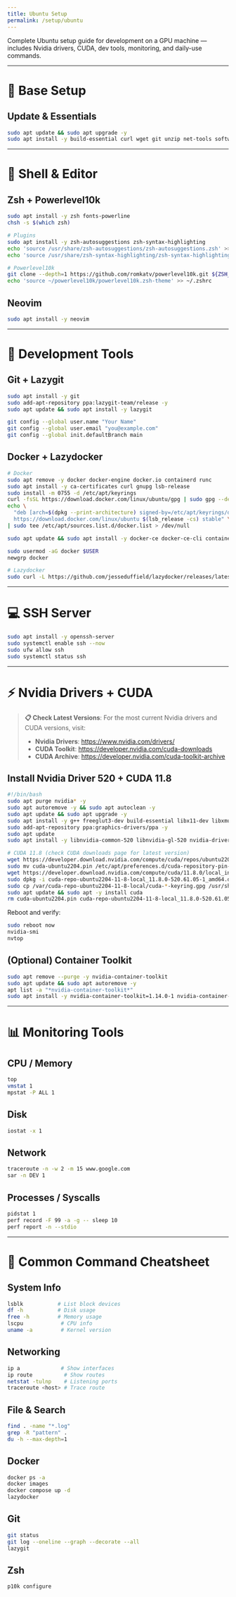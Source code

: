 ```yaml
---
title: Ubuntu Setup
permalink: /setup/ubuntu
---
```


Complete Ubuntu setup guide for development on a GPU machine — includes Nvidia drivers, CUDA, dev tools, monitoring, and daily-use commands.

---

# 🧩 Base Setup

## Update & Essentials
```bash
sudo apt update && sudo apt upgrade -y
sudo apt install -y build-essential curl wget git unzip net-tools software-properties-common ca-certificates gnupg lsb-release
````

---

# 🎨 Shell & Editor

## Zsh + Powerlevel10k

```bash
sudo apt install -y zsh fonts-powerline
chsh -s $(which zsh)

# Plugins
sudo apt install -y zsh-autosuggestions zsh-syntax-highlighting
echo 'source /usr/share/zsh-autosuggestions/zsh-autosuggestions.zsh' >> ~/.zshrc
echo 'source /usr/share/zsh-syntax-highlighting/zsh-syntax-highlighting.zsh' >> ~/.zshrc

# Powerlevel10k
git clone --depth=1 https://github.com/romkatv/powerlevel10k.git ${ZSH_CUSTOM:-~/.oh-my-zsh/custom}/themes/powerlevel10k
echo 'source ~/powerlevel10k/powerlevel10k.zsh-theme' >> ~/.zshrc
```

## Neovim

```bash
sudo apt install -y neovim
```

---

# 🧪 Development Tools

## Git + Lazygit

```bash
sudo apt install -y git
sudo add-apt-repository ppa:lazygit-team/release -y
sudo apt update && sudo apt install -y lazygit

git config --global user.name "Your Name"
git config --global user.email "you@example.com"
git config --global init.defaultBranch main
```

## Docker + Lazydocker

```bash
# Docker
sudo apt remove -y docker docker-engine docker.io containerd runc
sudo apt install -y ca-certificates curl gnupg lsb-release
sudo install -m 0755 -d /etc/apt/keyrings
curl -fsSL https://download.docker.com/linux/ubuntu/gpg | sudo gpg --dearmor -o /etc/apt/keyrings/docker.gpg
echo \
  "deb [arch=$(dpkg --print-architecture) signed-by=/etc/apt/keyrings/docker.gpg] \
  https://download.docker.com/linux/ubuntu $(lsb_release -cs) stable" \
| sudo tee /etc/apt/sources.list.d/docker.list > /dev/null

sudo apt update && sudo apt install -y docker-ce docker-ce-cli containerd.io docker-buildx-plugin docker-compose-plugin

sudo usermod -aG docker $USER
newgrp docker

# Lazydocker
sudo curl -L https://github.com/jesseduffield/lazydocker/releases/latest/download/lazydocker_$(uname -s)_$(uname -m).tar.gz | sudo tar -xz -C /usr/local/bin lazydocker
```

---

# 💻 SSH Server

```bash
sudo apt install -y openssh-server
sudo systemctl enable ssh --now
sudo ufw allow ssh
sudo systemctl status ssh
```

---

# ⚡ Nvidia Drivers + CUDA

> **📋 Check Latest Versions**: For the most current Nvidia drivers and CUDA versions, visit:
> - **Nvidia Drivers**: https://www.nvidia.com/drivers/
> - **CUDA Toolkit**: https://developer.nvidia.com/cuda-downloads
> - **CUDA Archive**: https://developer.nvidia.com/cuda-toolkit-archive

## Install Nvidia Driver 520 + CUDA 11.8

```bash
#!/bin/bash
sudo apt purge nvidia* -y
sudo apt autoremove -y && sudo apt autoclean -y
sudo apt update && sudo apt upgrade -y
sudo apt install -y g++ freeglut3-dev build-essential libx11-dev libxmu-dev libxi-dev libglu1-mesa libglu1-mesa-dev
sudo add-apt-repository ppa:graphics-drivers/ppa -y
sudo apt update
sudo apt install -y libnvidia-common-520 libnvidia-gl-520 nvidia-driver-520

# CUDA 11.8 (check CUDA downloads page for latest version)
wget https://developer.download.nvidia.com/compute/cuda/repos/ubuntu2204/x86_64/cuda-ubuntu2204.pin
sudo mv cuda-ubuntu2204.pin /etc/apt/preferences.d/cuda-repository-pin-600
wget https://developer.download.nvidia.com/compute/cuda/11.8.0/local_installers/cuda-repo-ubuntu2204-11-8-local_11.8.0-520.61.05-1_amd64.deb
sudo dpkg -i cuda-repo-ubuntu2204-11-8-local_11.8.0-520.61.05-1_amd64.deb
sudo cp /var/cuda-repo-ubuntu2204-11-8-local/cuda-*-keyring.gpg /usr/share/keyrings/
sudo apt update && sudo apt -y install cuda
rm cuda-ubuntu2204.pin cuda-repo-ubuntu2204-11-8-local_11.8.0-520.61.05-1_amd64.deb
```

Reboot and verify:

```bash
sudo reboot now
nvidia-smi
nvtop
```

## (Optional) Container Toolkit

```bash
sudo apt remove --purge -y nvidia-container-toolkit
sudo apt update && sudo apt autoremove -y
apt list -a "*nvidia-container-toolkit*"
sudo apt install -y nvidia-container-toolkit=1.14.0-1 nvidia-container-toolkit-base=1.14.0-1
```

---

# 📊 Monitoring Tools

## CPU / Memory

```bash
top
vmstat 1
mpstat -P ALL 1
```

## Disk

```bash
iostat -x 1
```

## Network

```bash
traceroute -n -w 2 -m 15 www.google.com
sar -n DEV 1
```

## Processes / Syscalls

```bash
pidstat 1
perf record -F 99 -a -g -- sleep 10
perf report -n --stdio
```

---

# 🧠 Common Command Cheatsheet

## System Info

```bash
lsblk           # List block devices
df -h           # Disk usage
free -h         # Memory usage
lscpu            # CPU info
uname -a         # Kernel version
```

## Networking

```bash
ip a             # Show interfaces
ip route          # Show routes
netstat -tulnp    # Listening ports
traceroute <host> # Trace route
```

## File & Search

```bash
find . -name "*.log"
grep -R "pattern" .
du -h --max-depth=1
```

## Docker

```bash
docker ps -a
docker images
docker compose up -d
lazydocker
```

## Git

```bash
git status
git log --oneline --graph --decorate --all
lazygit
```

## Zsh

```bash
p10k configure
```

